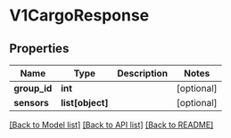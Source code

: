 # V1CargoResponse

## Properties
Name | Type | Description | Notes
------------ | ------------- | ------------- | -------------
**group_id** | **int** |  | [optional] 
**sensors** | **list[object]** |  | [optional] 

[[Back to Model list]](../README.md#documentation-for-models) [[Back to API list]](../README.md#documentation-for-api-endpoints) [[Back to README]](../README.md)

